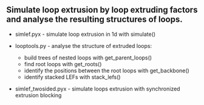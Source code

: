 ## Simulate loop extrusion by loop extruding factors and analyse the resulting structures of loops.

- simlef.pyx - simulate loop extrusion in 1d with simulate()

- looptools.py - analyse the structure of extruded loops:
    - build trees of nested loops with get_parent_loops()
    - find root loops with get_roots()
    - identify the positions between the root loops with get_backbone()
    - identify stacked LEFs with stack_lefs()
    
- simlef_twosided.pyx - simulate loops extrusion with synchronized extrusion blocking

